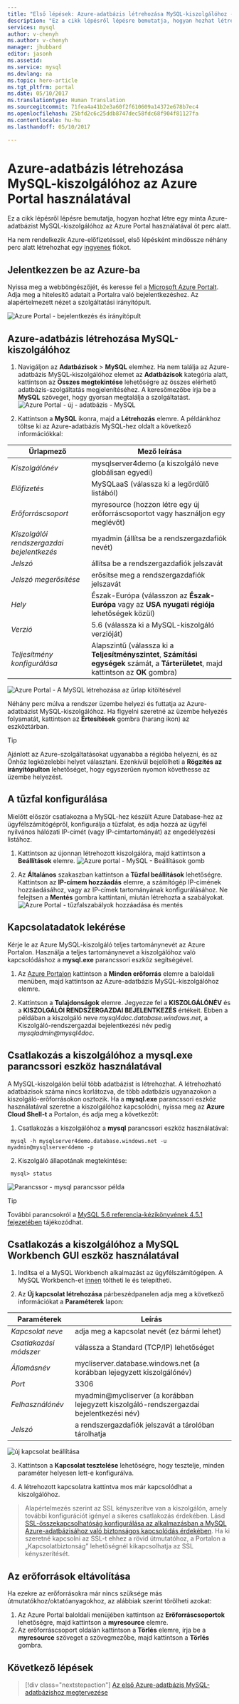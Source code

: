 ```yaml
---
title: "Első lépések: Azure-adatbázis létrehozása MySQL-kiszolgálóhoz - Azure Portal | Microsoft Docs"
description: "Ez a cikk lépésről lépésre bemutatja, hogyan hozhat létre egy minta Azure-adatbázist MySQL-kiszolgálóhoz az Azure Portal használatával öt perc alatt."
services: mysql
author: v-chenyh
ms.author: v-chenyh
manager: jhubbard
editor: jasonh
ms.assetid: 
ms.service: mysql
ms.devlang: na
ms.topic: hero-article
ms.tgt_pltfrm: portal
ms.date: 05/10/2017
ms.translationtype: Human Translation
ms.sourcegitcommit: 71fea4a41b2e3a60f2f610609a14372e678b7ec4
ms.openlocfilehash: 25bfd2c6c25ddb8747dec58fdc68f904f81127fa
ms.contentlocale: hu-hu
ms.lasthandoff: 05/10/2017

---
```


# <a name="create-an-azure-database-for-mysql-server-using-azure-portal"></a>Azure-adatbázis létrehozása MySQL-kiszolgálóhoz az Azure Portal használatával

Ez a cikk lépésről lépésre bemutatja, hogyan hozhat létre egy minta Azure-adatbázist MySQL-kiszolgálóhoz az Azure Portal használatával öt perc alatt. 

Ha nem rendelkezik Azure-előfizetéssel, első lépésként mindössze néhány perc alatt létrehozhat egy [ingyenes](https://azure.microsoft.com/free/) fiókot.

## <a name="log-in-to-azure"></a>Jelentkezzen be az Azure-ba
Nyissa meg a webböngészőjét, és keresse fel a [Microsoft Azure Portalt](https://portal.azure.com/). Adja meg a hitelesítő adatait a Portalra való bejelentkezéshez. Az alapértelmezett nézet a szolgáltatási irányítópult.

![Azure Portal - bejelentkezés és irányítópult](./media/quickstart-create-mysql-server-database-using-azure-portal/1_portal-login.png)

## <a name="create-azure-database-for-mysql-server"></a>Azure-adatbázis létrehozása MySQL-kiszolgálóhoz

1. Navigáljon az **Adatbázisok** > **MySQL** elemhez. Ha nem találja az Azure-adatbázis MySQL-kiszolgálóhoz elemet az **Adatbázisok** kategória alatt, kattintson az **Összes megtekintése** lehetőségre az összes elérhető adatbázis-szolgáltatás megjelenítéséhez. A keresőmezőbe írja be a **MySQL** szöveget, hogy gyorsan megtalálja a szolgáltatást.
![Azure Portal - új - adatbázis - MySQL](./media/quickstart-create-mysql-server-database-using-azure-portal/2_navigate-to-mysql.png)

2. Kattintson a **MySQL** ikonra, majd a **Létrehozás** elemre.
A példánkhoz töltse ki az Azure-adatbázis MySQL-hez oldalt a következő információkkal:

| **Űrlapmező** | **Mező leírása** |
|----------------|-----------------------|
| *Kiszolgálónév* | mysqlserver4demo (a kiszolgáló neve globálisan egyedi) |
| *Előfizetés* | MySQLaaS (válassza ki a legördülő listából) |
| *Erőforráscsoport* | myresource (hozzon létre egy új erőforráscsoportot vagy használjon egy meglévőt) |
| *Kiszolgálói rendszergazdai bejelentkezés* | myadmin (állítsa be a rendszergazdafiók nevét) |
| *Jelszó* | állítsa be a rendszergazdafiók jelszavát |
| *Jelszó megerősítése* | erősítse meg a rendszergazdafiók jelszavát |
| *Hely* | Észak-Európa (válasszon az **Észak-Európa** vagy az **USA nyugati régiója** lehetőségek közül) |
| *Verzió* | 5.6 (válassza ki a MySQL-kiszolgáló verzióját) |
| *Teljesítmény konfigurálása* | Alapszintű (válassza ki a **Teljesítményszintet**, **Számítási egységek** számát, a **Tárterületet**, majd kattintson az **OK** gombra) |

![Azure Portal - A MySQL létrehozása az űrlap kitöltésével](./media/quickstart-create-mysql-server-database-using-azure-portal/3_create-server.png)

Néhány perc múlva a rendszer üzembe helyezi és futtatja az Azure-adatbázist MySQL-kiszolgálóhoz. Ha figyelni szeretné az üzembe helyezés folyamatát, kattintson az **Értesítések** gombra (harang ikon) az eszköztárban.

> [!TIP]
> Ajánlott az Azure-szolgáltatásokat ugyanabba a régióba helyezni, és az Önhöz legközelebbi helyet választani. Ezenkívül bejelölheti a **Rögzítés az irányítópulton** lehetőséget, hogy egyszerűen nyomon követhesse az üzembe helyezést.

## <a name="configure-the-firewall"></a>A tűzfal konfigurálása
Mielőtt először csatlakozna a MySQL-hez készült Azure Database-hez az ügyfélszámítógépről, konfigurálja a tűzfalat, és adja hozzá az ügyfél nyilvános hálózati IP-címét (vagy IP-címtartományát) az engedélyezési listához.

1. Kattintson az újonnan létrehozott kiszolgálóra, majd kattintson a **Beállítások** elemre.
  ![Azure portal - MySQL - Beállítások gomb](./media/quickstart-create-mysql-server-database-using-azure-portal/4_server-settings.png)

2. Az **Általános** szakaszban kattintson a **Tűzfal beállítások** lehetőségre. Kattintson az **IP-címem hozzáadás** elemre, a számítógép IP-címének hozzáadásához, vagy az IP-címek tartományának konfigurálásához. Ne felejtsen a **Mentés** gombra kattintani, miután létrehozta a szabályokat.
  ![Azure Portal - tűzfalszabályok hozzáadása és mentés](./media/quickstart-create-mysql-server-database-using-azure-portal/5_firewall-settings.png)

## <a name="get-connection-information"></a>Kapcsolatadatok lekérése
Kérje le az Azure MySQL-kiszolgáló teljes tartománynevét az Azure Portalon. Használja a teljes tartománynevet a kiszolgálóhoz való kapcsolódáshoz a **mysql.exe** parancssori eszköz segítségével.

1.    Az [Azure Portalon](https://portal.azure.com/) kattintson a **Minden erőforrás** elemre a baloldali menüben, majd kattintson az Azure-adatbázis MySQL-kiszolgálóhoz elemre.

2.    Kattintson a **Tulajdonságok** elemre. Jegyezze fel a **KISZOLGÁLÓNÉV** és a **KISZOLGÁLÓI RENDSZERGAZDAI BEJELENTKEZÉS** értékeit.
Ebben a példában a kiszolgáló neve *mysql4doc.database.windows.net*, a Kiszolgáló-rendszergazdai bejelentkezési név pedig *mysqladmin@mysql4doc*.

## <a name="connect-to-the-server-using-mysqlexe-command-line-tool"></a>Csatlakozás a kiszolgálóhoz a mysql.exe parancssori eszköz használatával
A MySQL-kiszolgálón belül több adatbázist is létrehozhat. A létrehozható adatbázisok száma nincs korlátozva, de több adatbázis ugyanazokon a kiszolgáló-erőforrásokon osztozik.  Ha a **mysql.exe** parancssori eszköz használatával szeretne a kiszolgálóhoz kapcsolódni, nyissa meg az **Azure Cloud Shell-t** a Portalon, és adja meg a következőt:

1. Csatlakozás a kiszolgálóhoz a **mysql** parancssori eszköz használatával:
```dos
 mysql -h mysqlserver4demo.database.windows.net -u myadmin@mysqlserver4demo -p
```

2. Kiszolgáló állapotának megtekintése:
```dos
 mysql> status
```
  ![Parancssor - mysql parancssor példa](./media/quickstart-create-mysql-server-database-using-azure-portal/7_connect-to-server.png)

> [!TIP]
> További parancsokról a [MySQL 5.6 referencia-kézikönyvének 4.5.1 fejezetében](https://dev.mysql.com/doc/refman/5.6/en/mysql.html) tájékozódhat.

## <a name="connect-to-the-server-using-the-mysql-workbench-gui-tool"></a>Csatlakozás a kiszolgálóhoz a MySQL Workbench GUI eszköz használatával
1.    Indítsa el a MySQL Workbench alkalmazást az ügyfélszámítógépen. A MySQL Workbench-et [innen](https://dev.mysql.com/downloads/workbench/) töltheti le és telepítheti.

2.    Az **Új kapcsolat létrehozása** párbeszédpanelen adja meg a következő információkat a **Paraméterek** lapon:

| **Paraméterek** | **Leírás** |
|----------------|-----------------|
|    *Kapcsolat neve* | adja meg a kapcsolat nevét (ez bármi lehet) |
| *Csatlakozási módszer* | válassza a Standard (TCP/IP) lehetőséget |
| *Állomásnév* | mycliserver.database.windows.net (a korábban lejegyzett kiszolgálónév) |
| *Port* | 3306 |
| *Felhasználónév* | myadmin@mycliserver (a korábban lejegyzett kiszolgáló-rendszergazdai bejelentkezési név) |
| *Jelszó* | a rendszergazdafiók jelszavát a tárolóban tárolhatja |

![új kapcsolat beállítása](./media/quickstart-create-mysql-server-database-using-azure-portal/setup-new-connection.png)

3.    Kattintson a **Kapcsolat tesztelése** lehetőségre, hogy tesztelje, minden paraméter helyesen lett-e konfigurálva.

4.    A létrehozott kapcsolatra kattintva mos már kapcsolódhat a kiszolgálóhoz.

> Alapértelmezés szerint az SSL kényszerítve van a kiszolgálón, amely további konfigurációt igényel a sikeres csatlakozás érdekében. Lásd [SSL-összekapcsolhatóság konfigurálása az alkalmazásban a MySQL Azure-adatbázisához való biztonságos kapcsolódás érdekében](./howto-configure-ssl.md).  Ha ki szeretné kapcsolni az SSL-t ehhez a rövid útmutatóhoz, a Portalon a „Kapcsolatbiztonság” lehetőségnél kikapcsolhatja az SSL kényszerítését.

## <a name="clean-up-resources"></a>Az erőforrások eltávolítása

Ha ezekre az erőforrásokra már nincs szüksége más útmutatókhoz/oktatóanyagokhoz, az alábbiak szerint törölheti azokat:

1. Az Azure Portal baloldali menüjében kattintson az **Erőforráscsoportok** lehetőségre, majd kattintson a **myresource** elemre. 
2. Az erőforráscsoport oldalán kattintson a **Törlés** elemre, írja be a **myresource** szöveget a szövegmezőbe, majd kattintson a **Törlés** gombra.

## <a name="next-steps"></a>Következő lépések

> [!div class="nextstepaction"]
> [Az első Azure-adatbázis MySQL-adatbázishoz megtervezése](./tutorial-design-database-using-portal.md)


